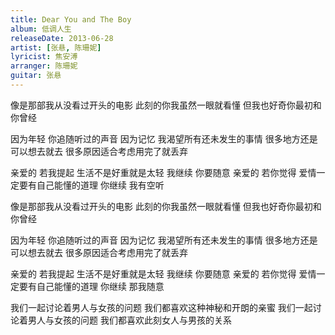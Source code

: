 ```yaml
---
title: Dear You and The Boy
album: 低调人生
releaseDate: 2013-06-28
artist: [张悬, 陈珊妮]
lyricist: 焦安溥
arranger: 陈珊妮
guitar: 张悬
---
```

像是那部我从没看过开头的电影
此刻的你我虽然一眼就看懂
但我也好奇你最初和你曾经

因为年轻 你追随听过的声音
因为记忆
我渴望所有还未发生的事情
很多地方还是可以想去就去
很多原因适合考虑用完了就丢弃

亲爱的 若我提起
生活不是好重就是太轻
我继续 你要随意
亲爱的 若你觉得
爱情一定要有自己能懂的道理
你继续 我有空听

像是那部我从没看过开头的电影
此刻的你我虽然一眼就看懂
但我也好奇你最初和你曾经

因为年轻 你追随听过的声音
因为记忆
我渴望所有还未发生的事情
很多地方还是可以想去就去
很多原因适合考虑用完了就丢弃

亲爱的 若我提起
生活不是好重就是太轻
我继续 你要随意
亲爱的 若你觉得
爱情一定要有自己能懂的道理
你继续 那我随意

我们一起讨论着男人与女孩的问题
我们都喜欢这种神秘和开朗的亲蜜
我们一起讨论着男人与女孩的问题
我们都喜欢此刻女人与男孩的关系
